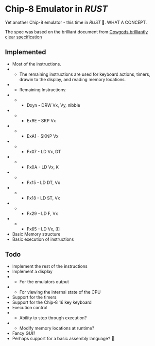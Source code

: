 # Chip-8 Emulator in _RUST_
Yet another Chip-8 emulator - this time in _RUST_ 🦀.
WHAT A CONCEPT.

The spec was based on the brilliant document from [Cowgods brilliantly clear specification](http://devernay.free.fr/hacks/chip8/C8TECH10.HTM#2.1)

## Implemented
- Most of the instructions.
- - The remaining instructions are used for keyboard actions, timers, drawin to the display, and reading memory locations.
- - Remaining Instructions:
- - - Dxyn - DRW Vx, Vy, nibble
- - - Ex9E - SKP Vx
- - - ExA1 - SKNP Vx
- - - Fx07 - LD Vx, DT
- - - Fx0A - LD Vx, K
- - - Fx15 - LD DT, Vx
- - - Fx18 - LD ST, Vx
- - - Fx29 - LD F, Vx
- - - Fx65 - LD Vx, [I]
- Basic Memory structure
- Basic execution of instructions

## Todo
- Implement the rest of the instructions
- Implement a display
- - For the emulators output
- - For viewing the internal state of the CPU
- Support for the timers
- Support for the Chip-8 16 key keyboard
- Execution control
- - Ability to step through execution? 
- - Modify memory locations at runtime? 
- Fancy GUI?
- Perhaps support for a basic assembly language? 👀
